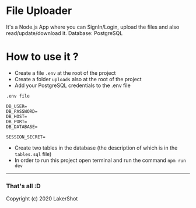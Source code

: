 # File Uploader
It's a Node.js App where you can SignIn/Login, upload the files and also read/update/download it. Database: PostgreSQL 
# How to use it ?
 - Create a file `.env` at the root of the project
 - Create a folder `uploads` also at the root of the project
 - Add your PostgreSQL credentials to the .env file

 ```
.env file

DB_USER=
DB_PASSWORD=
DB_HOST=
DB_PORT=
DB_DATABASE=

SESSION_SECRET=
```
- Сreate two tables in the database (the description of which is in the ```tables.sql``` file)
- In order to run this project open terminal and run the command ```npm run dev```
---

### That's all :D

Copyright (c) 2020 LakerShot

